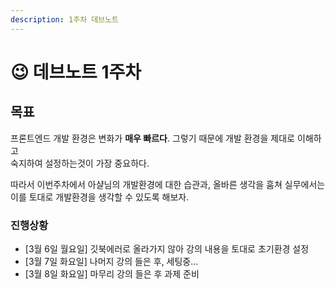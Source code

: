 ```yaml
---
description: 1주차 데브노트
---
```


# 😉 데브노트 1주차

## 목표

프론트엔드 개발 환경은 변화가 **매우 빠르다**. 그렇기 때문에 개발 환경을 제대로 이해하고\
숙지하여 설정하는것이 가장 중요하다.&#x20;

따라서 이번주차에서 아샬님의 개발환경에 대한 습관과, 올바른 생각을 훔쳐 실무에서는 이를 토대로 개발환경을 생각할 수 있도록 해보자.

### 진행상황

* \[3월 6일 월요일] 깃북에러로 올라가지 않아 강의 내용을 토대로 초기환경 설정
* \[3월 7일 화요일] 나머지 강의 들은 후, 세팅중...
* \[3월 8일 화요일] 마무리 강의 들은 후 과제 준비
